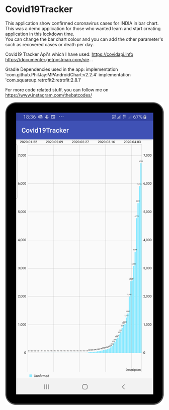 # Covid19Tracker
This application show confirmed coronavirus cases for INDIA in bar chart. This was a demo application for those who wanted learn and start creating application in this lockdown time.   
You can change the bar chart colour and you can add the other parameter's such as recovered cases or death per day.  

Covid19 Tracker Api's which I have used: 
https://covidapi.info https://documenter.getpostman.com/vie...  

Gradle Dependencies used in the app: 
implementation 'com.github.PhilJay:MPAndroidChart:v2.2.4' 
implementation 'com.squareup.retrofit2:retrofit:2.8.1'  

For more code related stuff, you can follow me on https://www.instagram.com/thebatcodes/

[![Watch the video](https://github.com/akhilgite/Covid19Tracker/blob/master/ss_covid19tracker.png)](https://www.youtube.com/watch?v=SiIz4gJiFZ8&t=4s)
